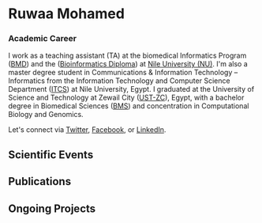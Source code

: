 # Ruwaa Mohamed

### Academic Career 
I work as a teaching assistant (TA) at the biomedical Informatics Program ([BMD](https://nu.edu.eg/undergraduate-programs/#:~:text=Bachelor%20of%20Science%20in%20Biomedical,to%20improve%20biomedicine%20%26%20human%20health.)) and the ([Bioinformatics Diploma](http://bioinfo.nu.edu.eg/)) at [Nile University (NU)](https://nu.edu.eg/). I'm also a master degree student in  Communications & Information Technology – Informatics from the Information Technology and Computer Science Department ([ITCS](https://nu.edu.eg/information_technology_computer_science_postgraduate/)) at Nile University, Egypt. I graduated at the University of Science and Technology at Zewail City ([UST-ZC](https://zewailcity.edu.eg/)), Egypt, with a bachelor degree in Biomedical Sciences ([BMS](https://zewailcity.edu.eg/main/content.php?lang=en&alias=biomedical_sciences)) and concentration in Computational Biology and Genomics.

Let's connect via [Twitter](https://twitter.com/_Ruwaa_), [Facebook](https://www.facebook.com/RuwaaIbrahem/), or [LinkedIn](https://www.linkedin.com/in/ruwaaibrahem/).


## Scientific Events

## Publications

## Ongoing Projects
